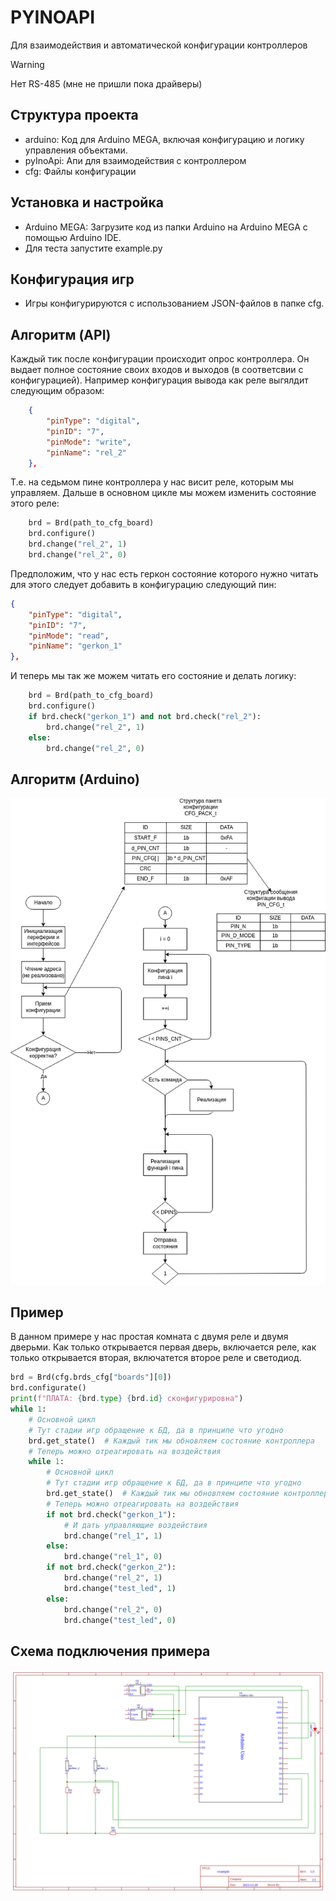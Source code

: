 # PYINOAPI
Для взаимодействия и автоматической конфигурации контроллеров
> [!WARNING]
> Нет RS-485 (мне не пришли пока драйверы)
## Структура проекта

- arduino: Код для Arduino MEGA, включая конфигурацию и логику управления объектами.
- pyInoApi: Апи для взаимодействия с контроллером
- cfg: Файлы конфигурации

## Установка и настройка

- Arduino MEGA: Загрузите код из папки Arduino на Arduino MEGA с помощью Arduino IDE.
- Для теста запустите example.py

## Конфигурация игр
- Игры конфигурируются с использованием JSON-файлов в папке cfg.

## Алгоритм  (API)
Каждый тик после конфигурации происходит опрос контроллера. Он выдает полное состояние своих входов и выходов (в соответсвии с конфигурацией). Например конфигурация вывода как реле выгялдит следующим образом:
```json
    {
        "pinType": "digital",
        "pinID": "7",
        "pinMode": "write",
        "pinName": "rel_2"
    },
```
Т.е. на седьмом пине контроллера у нас висит реле, которым мы управляем. Дальше в основном цикле мы можем изменить состояние этого реле:
```python
    brd = Brd(path_to_cfg_board)
    brd.configure()
    brd.change("rel_2", 1)
    brd.change("rel_2", 0)
```
Предположим, что у нас есть геркон состояние которого нужно читать для этого следует добавить в конфигурацию следующий пин:
```json
{
    "pinType": "digital",
    "pinID": "7",
    "pinMode": "read",
    "pinName": "gerkon_1"
},
```
И теперь мы так же можем читать его состояние и делать логику:
```python
    brd = Brd(path_to_cfg_board)
    brd.configure()
    if brd.check("gerkon_1") and not brd.check("rel_2"):
        brd.change("rel_2", 1)
    else:
        brd.change("rel_2", 0)
```

## Алгоритм  (Arduino)

![Протокол](./docs/protocol.png)

## Пример
В данном примере у нас простая комната с двумя реле и двумя дверьми. Как только открывается первая дверь, включается реле, как только открывается вторая, включатется второе реле и светодиод.
```python
brd = Brd(cfg.brds_cfg["boards"][0])
brd.configurate()
print(f"ПЛАТА: {brd.type} {brd.id} сконфигурировна")
while 1:
    # Основной цикл
    # Тут стадии игр обращение к БД, да в принципе что угодно
    brd.get_state()  # Каждый тик мы обновляем состояние контроллера
    # Теперь можно отреагировать на воздействия
    while 1:
        # Основной цикл
        # Тут стадии игр обращение к БД, да в принципе что угодно
        brd.get_state()  # Каждый тик мы обновляем состояние контроллера
        # Теперь можно отреагировать на воздействия
        if not brd.check("gerkon_1"):
            # И дать управляющие воздействия
            brd.change("rel_1", 1)
        else:
            brd.change("rel_1", 0)
        if not brd.check("gerkon_2"):
            brd.change("rel_2", 1)
            brd.change("test_led", 1)
        else:
            brd.change("rel_2", 0)
            brd.change("test_led", 0)
```

## Схема подключения примера
![Протокол](./docs/scheme.png)
